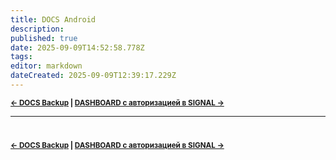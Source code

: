 ```yaml
---
title: DOCS Android
description: 
published: true
date: 2025-09-09T14:52:58.778Z
tags: 
editor: markdown
dateCreated: 2025-09-09T12:39:17.229Z
---
```


<sub>**[← DOCS Backup](/ru/docs/backup) | [DASHBOARD с авторизацией в SIGNAL →](/ru/dash/auth)**</sub>

----

#
<sub>**[← DOCS Backup](/ru/docs/backup) | [DASHBOARD с авторизацией в SIGNAL →](/ru/dash/auth)**</sub>